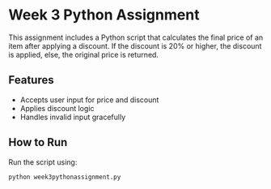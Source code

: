# Week 3 Python Assignment

This assignment includes a Python script that calculates the final price of an item after applying a discount. If the discount is 20% or higher, the discount is applied, else, the original price is returned.

## Features
- Accepts user input for price and discount
- Applies discount logic
- Handles invalid input gracefully

##  How to Run
Run the script using:
```bash
python week3pythonassignment.py
